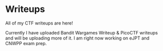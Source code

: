 # Writeups

All of my CTF writeups are here!

Currently I have uploaded Bandit Wargames Writeup & PicoCTF writeups and will be uploading more of it.
I am right now working on eJPT and CNWPP exam prep.
